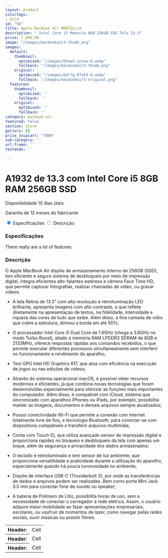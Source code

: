 ```yaml
---
layout: product
colortags:
- Gold
id: "56"
title: Apple MacBook Air MREF2LL/A
description: " Intel Core i5 Memoria 8GB 256GB SSD Tela 13.3"
price: 7.890,00
image: "/images/macbookair3-thumb.png"
images:
  default:
    thumbnail:
      optimized: "/images/b5ew3-iptew-0.webp"
      fallback: "/images/macbookair3-thumb.png"
    original:
      optimized: "/images/bdr7g-07e54-0.webp"
      fallback: "/images/macbookair3-original.png"
  featured:
    thumbnail:
      optimized: ''
      fallback: ''
    original:
      optimized: ''
      fallback: ''
category: macbook-air
featured: false
section: Store
gallery: []
price_snipcart: "7890"
sub-category: ''
url-frame: ''
testando: ''

---
```

# A1932 de 13.3 com Intel Core i5 8GB RAM 256GB SSD

Disponibilidade 10 dias úteis.

Garantia de 12 meses do fabricante

<div class="container"> <input type="radio" id="tab1" name="tab" checked> <label for="tab1">Especificações</label> <input type="radio" id="tab2" name="tab"> <label for="tab2"><i class="fa fa-history"></i> Descrição</label> <div class="line"></div> <div class="content-container"> <div class="content" id="c1"> <h3>Especificações</h3> <p>There really are a lot of features.</p> </div> <div class="content" id="c2"> <h3>Descrição</h3> <p>O Apple MacBook Air dispõe de armazenamento interno de 256GB (SSD), tem eficiente e seguro sistema de desbloqueio por meio de impressão digital, integra eficientes alto-falantes estéreos e câmera Face Time HD, que permite capturar fotografias, realizar chamadas de vídeo, ou gravar vídeos.</p>
<p>

* A tela Retina de 13.3” com alta resolução e retroiluminação LED brilhante, apresenta imagens com alto contraste, o que reflete diretamente na apresentação de textos, na fidelidade, intensidade e riqueza das cores de tudo que exibe. Além disso, a fina camada de vidro que cobre a estrutura, diminui a borda em até 50%;</p>
  <p>
* O processador Intel Core i5 Dual Core de 1.6GHz (chega a 3.6GHz no modo Turbo Boost), aliado à memória RAM LPDDR3 SDRAM de 8GB e 2133MHz, oferece respostas rápidas aos comandos recebidos, o que permite executar diferentes processos simultaneamente sem interferir no funcionamento e rendimento do aparelho;</p>
  <p>
* Tem GPU Intel HD Graphics 617, que atua com eficiência na execução de jogos ou nas edições de vídeos;</p>
  <p>
* Através do sistema operacional macOS, é possível obter recursos modernos e eficientes, já que combina novas tecnologias que foram desenvolvidas especialmente para otimizar as funções mais importantes do computador. Além disso, é compatível com iCloud, sistema que sincronizado com aparelhos iPhones ou iPads, por exemplo, possibilita manter as imagens, documentos e demais arquivos sempre atualizados;</p>
  <p>
* Possui conectividade Wi-Fi que permite a conexão com internet totalmente livre de fios, e tecnologia Bluetooth, para conectar-se com dispositivos compatíveis e transferir arquivos multimídia;</p>
  <p>
* Conta com Touch ID, que utiliza avançado sensor de impressão digital e proporciona rapidez no bloqueio e desbloqueio da tela com apenas um toque, além de segurança e privacidade dos dados armazenados;</p>
  <p>
* O teclado é retroiluminado e tem sensor de luz ambiente, que proporciona versatilidade e praticidade durante a utilização do aparelho, especialmente quando há pouca luminosidade no ambiente;</p>
  <p>
* Dispõe de interface USB-C (Thunderbolt 3), por onde as transferências de dados e arquivos podem ser realizadas. Bem como porta Mini Jack 3.5 mm para conectar fone de ouvido ou speaker;</p>
  <p>
* A bateria de Polímero de Lítio, possibilita horas de uso, sem a necessidade de conectar o carregador à rede elétrica. Assim, o usuário adquire maior mobilidade ao fazer apresentações empresariais, escolares, ou usufruir de momentos de lazer, como navegar pelas redes sociais, ouvir músicas ou assistir filmes.</p> </div> </div> </div>

<table style="width:100%">
<tr>
<th>Header:</th>
<td>Cell</td>
</tr>
<tr>
<th>Header:</th>
<td>Cell</td>
</tr>
<tr>
<th>Header:</th>
<td>Cell</td>
</tr>
</table>